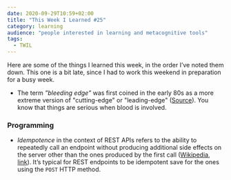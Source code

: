 ```yaml
---
date: 2020-09-29T10:59+02:00
title: "This Week I Learned #25"
category: learning
audience: "people interested in learning and metacognitive tools"
tags:
  - TWIL
---
```


Here are some of the things I learned this week, in the order I’ve noted them down. This one is a bit late, since I had to work this weekend in preparation for a busy week.

* The term _”bleeding edge”_ was first coined in the early 80s as a more extreme version of "cutting-edge" or "leading-edge" ([Source](https://www.contrast.app/posts/bleeding-edge-tech-means-youll-bleed-to-death)). You know that things are serious when blood is involved.

### Programming

* _Idempotence_ in the context of REST APIs refers to the ability to repeatedly call an endpoint without producing additional side effects on the server other than the ones produced by the first call ([Wikipedia](https://en.wikipedia.org/wiki/Idempotence), [link](https://restfulapi.net/idempotent-rest-apis/)). It’s typical for REST endpoints to be idempotent save for the ones using the `POST` HTTP method.
